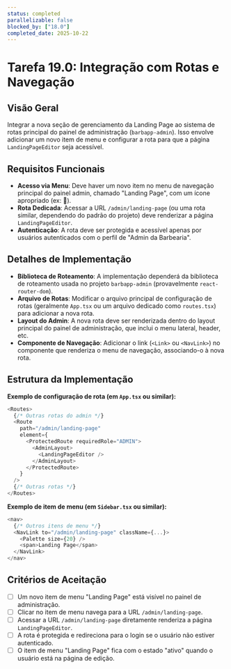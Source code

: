 ```yaml
---
status: completed
parallelizable: false
blocked_by: ["18.0"]
completed_date: 2025-10-22
---
```


# Tarefa 19.0: Integração com Rotas e Navegação

## Visão Geral
Integrar a nova seção de gerenciamento da Landing Page ao sistema de rotas principal do painel de administração (`barbapp-admin`). Isso envolve adicionar um novo item de menu e configurar a rota para que a página `LandingPageEditor` seja acessível.

## Requisitos Funcionais
- **Acesso via Menu**: Deve haver um novo item no menu de navegação principal do painel admin, chamado "Landing Page", com um ícone apropriado (ex: 🎨).
- **Rota Dedicada**: Acessar a URL `/admin/landing-page` (ou uma rota similar, dependendo do padrão do projeto) deve renderizar a página `LandingPageEditor`.
- **Autenticação**: A rota deve ser protegida e acessível apenas por usuários autenticados com o perfil de "Admin da Barbearia".

## Detalhes de Implementação
- **Biblioteca de Roteamento**: A implementação dependerá da biblioteca de roteamento usada no projeto `barbapp-admin` (provavelmente `react-router-dom`).
- **Arquivo de Rotas**: Modificar o arquivo principal de configuração de rotas (geralmente `App.tsx` ou um arquivo dedicado como `routes.tsx`) para adicionar a nova rota.
- **Layout do Admin**: A nova rota deve ser renderizada dentro do layout principal do painel de administração, que inclui o menu lateral, header, etc.
- **Componente de Navegação**: Adicionar o link (`<Link>` ou `<NavLink>`) no componente que renderiza o menu de navegação, associando-o à nova rota.

## Estrutura da Implementação

**Exemplo de configuração de rota (em `App.tsx` ou similar):**
```typescript
<Routes>
  {/* Outras rotas do admin */}
  <Route 
    path="/admin/landing-page" 
    element={
      <ProtectedRoute requiredRole="ADMIN">
        <AdminLayout>
          <LandingPageEditor />
        </AdminLayout>
      </ProtectedRoute>
    }
  />
  {/* Outras rotas */}
</Routes>
```

**Exemplo de item de menu (em `Sidebar.tsx` ou similar):**
```typescript
<nav>
  {/* Outros itens de menu */}
  <NavLink to="/admin/landing-page" className={...}>
    <Palette size={20} />
    <span>Landing Page</span>
  </NavLink>
</nav>
```

## Critérios de Aceitação
- [ ] Um novo item de menu "Landing Page" está visível no painel de administração.
- [ ] Clicar no item de menu navega para a URL `/admin/landing-page`.
- [ ] Acessar a URL `/admin/landing-page` diretamente renderiza a página `LandingPageEditor`.
- [ ] A rota é protegida e redireciona para o login se o usuário não estiver autenticado.
- [ ] O item de menu "Landing Page" fica com o estado "ativo" quando o usuário está na página de edição.